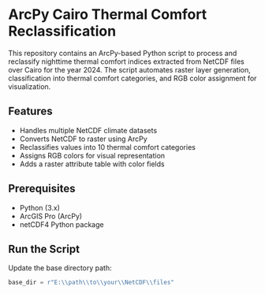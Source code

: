 # ArcPy Cairo Thermal Comfort Reclassification

This repository contains an ArcPy-based Python script to process and reclassify nighttime thermal comfort indices extracted from NetCDF files over Cairo for the year 2024. The script automates raster layer generation, classification into thermal comfort categories, and RGB color assignment for visualization.

## Features
- Handles multiple NetCDF climate datasets
- Converts NetCDF to raster using ArcPy
- Reclassifies values into 10 thermal comfort categories
- Assigns RGB colors for visual representation
- Adds a raster attribute table with color fields

## Prerequisites
- Python (3.x)
- ArcGIS Pro (ArcPy)
- netCDF4 Python package

## Run the Script
Update the base directory path:
```python
base_dir = r"E:\\path\\to\\your\\NetCDF\\files"
